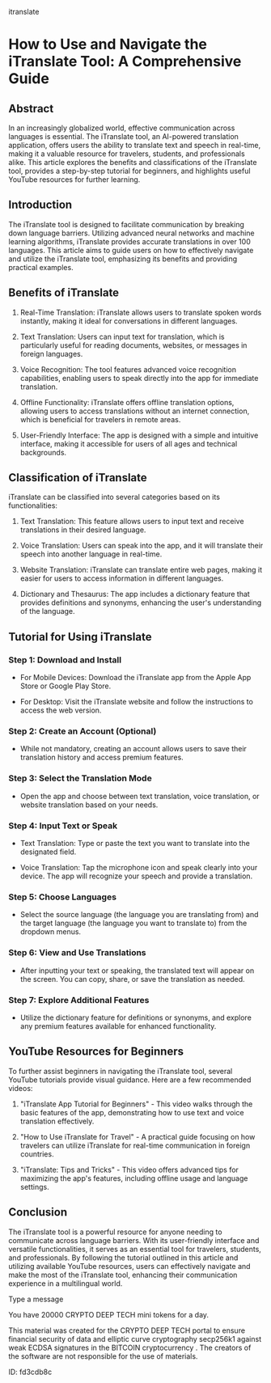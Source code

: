 itranslate
# How to Use and Navigate the iTranslate Tool: A Comprehensive Guide



## Abstract



In an increasingly globalized world, effective communication across languages is essential. The iTranslate tool, an AI-powered translation application, offers users the ability to translate text and speech in real-time, making it a valuable resource for travelers, students, and professionals alike. This article explores the benefits and classifications of the iTranslate tool, provides a step-by-step tutorial for beginners, and highlights useful YouTube resources for further learning.



## Introduction



The iTranslate tool is designed to facilitate communication by breaking down language barriers. Utilizing advanced neural networks and machine learning algorithms, iTranslate provides accurate translations in over 100 languages. This article aims to guide users on how to effectively navigate and utilize the iTranslate tool, emphasizing its benefits and providing practical examples.



## Benefits of iTranslate



1. Real-Time Translation: iTranslate allows users to translate spoken words instantly, making it ideal for conversations in different languages.



2. Text Translation: Users can input text for translation, which is particularly useful for reading documents, websites, or messages in foreign languages.



3. Voice Recognition: The tool features advanced voice recognition capabilities, enabling users to speak directly into the app for immediate translation.



4. Offline Functionality: iTranslate offers offline translation options, allowing users to access translations without an internet connection, which is beneficial for travelers in remote areas.



5. User-Friendly Interface: The app is designed with a simple and intuitive interface, making it accessible for users of all ages and technical backgrounds.



## Classification of iTranslate



iTranslate can be classified into several categories based on its functionalities:



1. Text Translation: This feature allows users to input text and receive translations in their desired language.



2. Voice Translation: Users can speak into the app, and it will translate their speech into another language in real-time.



3. Website Translation: iTranslate can translate entire web pages, making it easier for users to access information in different languages.



4. Dictionary and Thesaurus: The app includes a dictionary feature that provides definitions and synonyms, enhancing the user's understanding of the language.



## Tutorial for Using iTranslate



### Step 1: Download and Install



- For Mobile Devices: Download the iTranslate app from the Apple App Store or Google Play Store.

- For Desktop: Visit the iTranslate website and follow the instructions to access the web version.



### Step 2: Create an Account (Optional)



- While not mandatory, creating an account allows users to save their translation history and access premium features.



### Step 3: Select the Translation Mode



- Open the app and choose between text translation, voice translation, or website translation based on your needs.



### Step 4: Input Text or Speak



- Text Translation: Type or paste the text you want to translate into the designated field.

- Voice Translation: Tap the microphone icon and speak clearly into your device. The app will recognize your speech and provide a translation.



### Step 5: Choose Languages



- Select the source language (the language you are translating from) and the target language (the language you want to translate to) from the dropdown menus.



### Step 6: View and Use Translations



- After inputting your text or speaking, the translated text will appear on the screen. You can copy, share, or save the translation as needed.



### Step 7: Explore Additional Features



- Utilize the dictionary feature for definitions or synonyms, and explore any premium features available for enhanced functionality.



## YouTube Resources for Beginners



To further assist beginners in navigating the iTranslate tool, several YouTube tutorials provide visual guidance. Here are a few recommended videos:



1. "iTranslate App Tutorial for Beginners" - This video walks through the basic features of the app, demonstrating how to use text and voice translation effectively.



2. "How to Use iTranslate for Travel" - A practical guide focusing on how travelers can utilize iTranslate for real-time communication in foreign countries.



3. "iTranslate: Tips and Tricks" - This video offers advanced tips for maximizing the app's features, including offline usage and language settings.



## Conclusion



The iTranslate tool is a powerful resource for anyone needing to communicate across language barriers. With its user-friendly interface and versatile functionalities, it serves as an essential tool for travelers, students, and professionals. By following the tutorial outlined in this article and utilizing available YouTube resources, users can effectively navigate and make the most of the iTranslate tool, enhancing their communication experience in a multilingual world.



Type a message

You have 20000 CRYPTO DEEP TECH mini tokens for a day.


This material was created for the  CRYPTO DEEP TECH portal  to ensure financial security of data and elliptic curve cryptography  secp256k1 against weak ECDSA  signatures   in the  BITCOIN cryptocurrency . The creators of the software are not responsible for the use of materials.

 ID: fd3cdb8c
